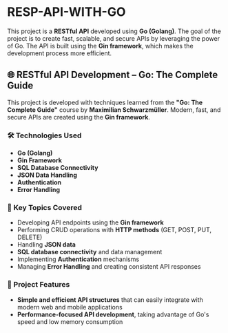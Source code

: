 # RESP-API-WITH-GO

This project is a **RESTful API** developed using **Go (Golang)**. The goal of the project is to create fast, scalable, and secure APIs by leveraging the power of Go. The API is built using the **Gin framework**, which makes the development process more efficient.

## 🌐 RESTful API Development – Go: The Complete Guide

This project is developed with techniques learned from the **"Go: The Complete Guide"** course by **Maximilian Schwarzmüller**. Modern, fast, and secure APIs are created using the **Gin framework**.

### 🛠️ Technologies Used
- **Go (Golang)**
- **Gin Framework**
- **SQL Database Connectivity**
- **JSON Data Handling**
- **Authentication**
- **Error Handling**

### 🎯 Key Topics Covered
- Developing API endpoints using the **Gin framework**
- Performing CRUD operations with **HTTP methods** (GET, POST, PUT, DELETE)
- Handling **JSON data**
- **SQL database connectivity** and data management
- Implementing **Authentication** mechanisms
- Managing **Error Handling** and creating consistent API responses

### 🚀 Project Features
- **Simple and efficient API structures** that can easily integrate with modern web and mobile applications
- **Performance-focused API development**, taking advantage of Go's speed and low memory consumption
